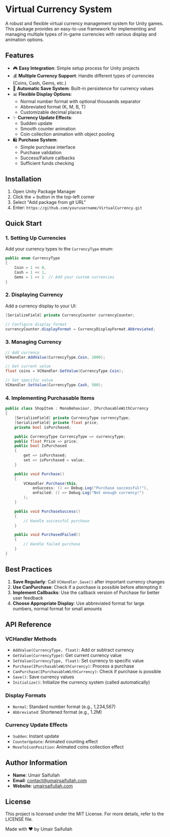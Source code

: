 # Virtual Currency System

A robust and flexible virtual currency management system for Unity games. This package provides an easy-to-use framework for implementing and managing multiple types of in-game currencies with various display and animation options.

## Features

- 🎮 **Easy Integration**: Simple setup process for Unity projects
- 💰 **Multiple Currency Support**: Handle different types of currencies (Coins, Cash, Gems, etc.)
- 🔄 **Automatic Save System**: Built-in persistence for currency values
- 📊 **Flexible Display Options**:
  - Normal number format with optional thousands separator
  - Abbreviated format (K, M, B, T)
  - Customizable decimal places
- ✨ **Currency Update Effects**:
  - Sudden update
  - Smooth counter animation
  - Coin collection animation with object pooling
- 🛍️ **Purchase System**:
  - Simple purchase interface
  - Purchase validation
  - Success/Failure callbacks
  - Sufficient funds checking

## Installation

1. Open Unity Package Manager
2. Click the + button in the top-left corner
3. Select "Add package from git URL"
4. Enter: `https://github.com/yourusername/VirtualCurrency.git`

## Quick Start

### 1. Setting Up Currencies

Add your currency types to the `CurrencyType` enum:

```csharp
public enum CurrencyType
{
    Coin = 1 << 0,
    Cash = 1 << 1,
    Gems = 1 << 2  // Add your custom currencies
}
```

### 2. Displaying Currency

Add a currency display to your UI:

```csharp
[SerializeField] private CurrencyCounter currencyCounter;

// Configure display format
currencyCounter.displayFormat = CurrencyDisplayFormat.Abbreviated;
```

### 3. Managing Currency

```csharp
// Add currency
VCHandler.AddValue(CurrencyType.Coin, 1000);

// Get current value
float coins = VCHandler.GetValue(CurrencyType.Coin);

// Set specific value
VCHandler.SetValue(CurrencyType.Cash, 500);
```

### 4. Implementing Purchasable Items

```csharp
public class ShopItem : MonoBehaviour, IPurchasableWithCurrency
{
    [SerializeField] private CurrencyType currencyType;
    [SerializeField] private float price;
    private bool isPurchased;

    public CurrencyType CurrencyType => currencyType;
    public float Price => price;
    public bool IsPurchased
    {
        get => isPurchased;
        set => isPurchased = value;
    }

    public void Purchase()
    {
        VCHandler.Purchase(this,
            onSuccess: () => Debug.Log("Purchase successful!"),
            onFailed: () => Debug.Log("Not enough currency!")
        );
    }

    public void PurchaseSuccess()
    {
        // Handle successful purchase
    }

    public void PurchasedFailed()
    {
        // Handle failed purchase
    }
}
```

## Best Practices

1. **Save Regularly**: Call `VCHandler.Save()` after important currency changes
2. **Use CanPurchase**: Check if a purchase is possible before attempting it
3. **Implement Callbacks**: Use the callback version of Purchase for better user feedback
4. **Choose Appropriate Display**: Use abbreviated format for large numbers, normal format for small amounts

## API Reference

### VCHandler Methods

- `AddValue(CurrencyType, float)`: Add or subtract currency
- `GetValue(CurrencyType)`: Get current currency value
- `SetValue(CurrencyType, float)`: Set currency to specific value
- `Purchase(IPurchasableWithCurrency)`: Process a purchase
- `CanPurchase(IPurchasableWithCurrency)`: Check if purchase is possible
- `Save()`: Save currency values
- `Initialize()`: Initialize the currency system (called automatically)

### Display Formats

- `Normal`: Standard number format (e.g., 1,234,567)
- `Abbreviated`: Shortened format (e.g., 1.2M)

### Currency Update Effects

- `Sudden`: Instant update
- `CounterUpdate`: Animated counting effect
- `MoveToIconPosition`: Animated coins collection effect

## Author Information

- **Name**: Umair Saifullah
- **Email**: contact@umairsaifullah.com
- **Website**: [umairsaifullah.com](https://www.umairsaifullah.com)

## License

This project is licensed under the MIT License. For more details, refer to the LICENSE file.


Made with ❤️ by Umair Saifullah
